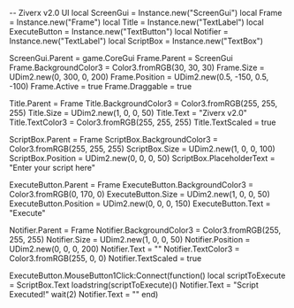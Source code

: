 -- Ziverx v2.0 UI
local ScreenGui = Instance.new("ScreenGui")
local Frame = Instance.new("Frame")
local Title = Instance.new("TextLabel")
local ExecuteButton = Instance.new("TextButton")
local Notifier = Instance.new("TextLabel")
local ScriptBox = Instance.new("TextBox")

ScreenGui.Parent = game.CoreGui
Frame.Parent = ScreenGui
Frame.BackgroundColor3 = Color3.fromRGB(30, 30, 30)
Frame.Size = UDim2.new(0, 300, 0, 200)
Frame.Position = UDim2.new(0.5, -150, 0.5, -100)
Frame.Active = true
Frame.Draggable = true

Title.Parent = Frame
Title.BackgroundColor3 = Color3.fromRGB(255, 255, 255)
Title.Size = UDim2.new(1, 0, 0, 50)
Title.Text = "Ziverx v2.0"
Title.TextColor3 = Color3.fromRGB(255, 255, 255)
Title.TextScaled = true

ScriptBox.Parent = Frame
ScriptBox.BackgroundColor3 = Color3.fromRGB(255, 255, 255)
ScriptBox.Size = UDim2.new(1, 0, 0, 100)
ScriptBox.Position = UDim2.new(0, 0, 0, 50)
ScriptBox.PlaceholderText = "Enter your script here"

ExecuteButton.Parent = Frame
ExecuteButton.BackgroundColor3 = Color3.fromRGB(0, 170, 0)
ExecuteButton.Size = UDim2.new(1, 0, 0, 50)
ExecuteButton.Position = UDim2.new(0, 0, 0, 150)
ExecuteButton.Text = "Execute"

Notifier.Parent = Frame
Notifier.BackgroundColor3 = Color3.fromRGB(255, 255, 255)
Notifier.Size = UDim2.new(1, 0, 0, 50)
Notifier.Position = UDim2.new(0, 0, 0, 200)
Notifier.Text = ""
Notifier.TextColor3 = Color3.fromRGB(255, 0, 0)
Notifier.TextScaled = true

ExecuteButton.MouseButton1Click:Connect(function()
    local scriptToExecute = ScriptBox.Text
    loadstring(scriptToExecute)()
    Notifier.Text = "Script Executed!"
    wait(2)
    Notifier.Text = ""
end)

